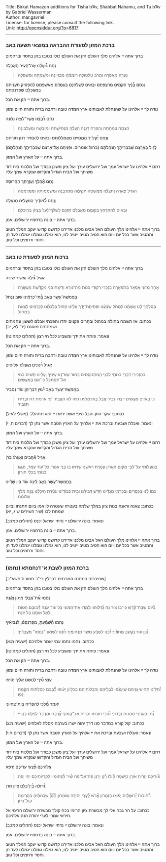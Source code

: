 <html>
<head></head>
<body>
Title: Birkat Hamazon additions for Tisha b’Av, Shabbat Naḥamu, and Tu b’Av by Gabriel Wasserman<br />
Author: mar.gavriel<br />
License: for license, please consult the following link.<br />
Link: <a href="http://opensiddur.org/?p=6817">http://opensiddur.org/?p=6817</a>
<p />
<hr />

<div class="liturgy">

<h3>ברכת המזון לסעודת ההבראה במוצאי תשעה באב</h3>
ברוך אתה יי אלהינו מלך העולם הזן את העולם כולו בטובו בחן בחסד וברחמים

נַחֵם
גּ֯וֹאֲלֵ֫נוּ אֶת־הָעִיר הָאֲבֵלָה
<blockquote>נַעֲרָהּ מֵאֶפְרָהּ וּמֵרֹב טִלְטוּלָהּ
רוֹמֲמֶ֫הָ מִבִּזְיוֹנָהּ וּמִשַּׁמָּתָהּ וּמִשִּׁפְלָהּ</blockquote>
וְנַחֵם
בָּ֯נֶ֫יךָ הַקָּמִים מֵרִצְפָּתָם
וּבָאִים לְשֻׁלְחָנָם בְּעָמְדָם מֵאַשְׁפָּתָם
לְהַפְסִיק תַּעֲנִיתָם בְּמַאֲכָלָם שֶׁפִּרְנַסְתָּם

ברוך אתה יי הזן את הכל.

נודה לך יי אלהינו על שהנחלת לאבותינו ארץ חמדה טובה ורחבה ברית ותורה חיים ומזון

נַחֵם
רִ֯בְצֵ֫נוּ אֲשֶׁר־לְצִיָּה נִתָּ֫נָה
<blockquote>הַצְמַח צִמְחָתָהּ וְהַפְרַח דְּגָנָהּ
הַעֲלֶ֫הָ מִנְּחִישָׁתָהּ וּמִיָּבְשָׁהּ וּמֵעֶלְבּוֹנָהּ</blockquote>
וְנַחֵם
יַ֯קִּירֶ֫יךָ הַמֻחְיִים מֵאֻמְלָלוּתָם
וּבָאִים לְהַחֲזִיר רִנּוּן תּוֹרָתָם

לָגִיל בְּאַרְצָם שֶׁבִּבְרִיתָךְ הִנְחַלְתָּם (בחול אומרים: וּפְנֵיהֶם אֶל־אַרְצָם שֶׁבִּבְרִיתָךְ הִנְחַלְתָּם)

ברוך אתה יי על הארץ ועל המזון.

רחם יי אלהינו על ישראל עמך ועל ירושלים עירך ועל ציון משכן כבודך ועל מלכות בית דוד משיחך ועל הבית הגדול והקדוש שנקרא שמך עליו

נַחֵם
אָ֯הֳלָךְ וַעֲזָרָתָךְ הַהֲרוּסָה
<blockquote>הַגְדֵּל פְּאֵרָהּ וְתַצִּלֶ֫הָ מִמְּשִׁסָּה
תְּקִימֶ֫הָ מֵחֻרְבָּנָהּ וּמִשִּׁמְמוּתָהּ וּמִמִּרְמָסָהּ</blockquote>
וְנַחֵם
לְ֯מוּדֶ֫יךָ הַנּוֹעֲלִים מִנְעָלָם
<blockquote>וּבָאִים לְהִתְרַחֵץ בְּקוּמָם מֵאֶבְלָם
תְּזַכֵּם לִשְׁלֹף־נַ֫עַל בְּצִיּוֹן בְּהֵיכָלָם</blockquote>
ברוך אתה יי בונה ברחמיו ירושלים. אמן.

ברוך אתה יי אלהינו מלך העולם האל אבינו מלכנו אדירנו קדושנו קדוש יעקב המלך הטוב והמטיב אשר בכל יום ויום הוא הטיב מטיב ייטיב לנו, הוא גמלנו גומלנו יגמלנו לעד חן וחסד ורחמים וכל טוב.

<hr />

<h3>ברכות המזון לסעודת טו באב</h3>
ברוך אתה יי אלהינו מלך העולם הזן את העולם כולו בטובו בחן בחסד וברחמים

אָגִיל
גִּ֯ילָה וְאָשִׁיר שִׁירָה
<blockquote>אַחַר מְזוֹנִי אֲפָאֵר בְּתִפְאָרָה
בְּזָכְרִי רִקּוּדֵי בְּנוֹת מַה־נּוֹרָא
וְדִיצַת בְּנֵי מְקֻדֶּ֫שֶׁת מֵעֲשָׂרָה</blockquote>
בַּחֲמִשָּׁה־עָשָׂר בְּאָב
בָּ֯תֵּי־כְרָמֵ֫ינוּ שׁוּב נִנְחֹל
<blockquote>בְּסָלְחָךְ לָ֫נוּ אֲשָׁמֵ֫נוּ לִמְחֹל
שַׂבְּעֵ֫נוּ וּפְתִיחַת־יָדְךָ עָלֵ֫ינוּ תָּחוֹל
בְּלֶכְתֵּ֫נוּ לַכְּרָמִים לָצֵאת בְּמָחוֹל</blockquote>
ככתוב: אז תשמח בתולה במחול ובחֻרים וזקנים יחדו והפכתי אבלם לששון ונחמתים ושִמחתים מיגונם (יר' לא, יב)

ונאמר: פותח את ידך ומשביע לכל חי רצון (תהלים קמה:טז)

ברוך אתה יי הזן את הכל.

נודה לך יי אלהינו על שהנחלת לאבותינו ארץ חמדה טובה ורחבה ברית ותורה חיים ומזון

אָגִיל
רִ֯נּוּנִים וְאֶעֱלֹס עִלּוּסִים
<blockquote>בְּהַזְכִּירִי דִבְרֵי בְנוֹתַי לְבָנַי הַמִּתְנוֹסֲסִים
בָּחוּר שָׂא־נָא עֵינֶ֫יךָ וְעָלֵ֫ינוּ תָּשִׂים
בְּנוֹי אַל־תִּסְתַּכֵּל כִּי־אִם בְּמַעֲשִׂים</blockquote>
בַּחֲמִשָּׁה־עָשָׂר בְּאָב
יִ֯עוּץ דִּבְרֵיהֶן עוֹד נַסְבִּיר
<blockquote>כִּי בָאָדָם מַעֲשִׂים יִיצְרוּ גְּבִיר
אֲבָל בְּאַדְמָתֵ֫ינוּ נוֹיָהּ לֹא תַעֲבִיר
יֹ֫פִי אַדְמַת דָּת וּבְרִית תַּגְבִּיר</blockquote>
ככתוב: שקר החן והבל היפי אשה יראת יי היא תתהלל. (משלי לא:ל)

ונאמר: ואכלת ושבעת וברכת את יי אלהיך על הארץ הטֹבה אשר נתן לך (דברים ח, י)

ברוך אתה יי על הארץ ועל המזון.

רחם יי אלהינו על ישראל עמך ועל ירושלים עירך ועל ציון משכן כבודך ועל מלכות בית דוד משיחך ועל הבית הגדול והקדוש שנקרא שמך עליו

אָגִיל
אֲ֯הָבִים וְאֶעֱרֹג בְּרֹן
<blockquote>בְּהַעֲלוֹתִי עַל־לִבִּי מְקוֹם הָאָרוֹן
עֲטֶ֫רֶת רֹאשֵׁנוּ שֵׁרְתוּ בוֹ בְּנֵי אַהֲרֹן
כָּל־עוֹד עָמַד, חָגֲגוּ בְנוֹתַי בִּכְלֵי חִוָּרוֹן</blockquote>
בַּחֲמִשָּׁה־עָשָׂר בְּאָב
לִ֫ינָה עוֹד בֵּין שָׁדֵ֫ינוּ
<blockquote>כְּמוֹ לַ֫נּוּ בַּכְּפָרִים וּבְכַרְמֵי מְגָדֵ֫ינוּ
חַדֵּשׁ דְּבִירֵ֫נוּ וּבֵית כְּבוֹדֵי֫נוּ
עֲטֶ֫רֶת הֵיכָלֵ֫נוּ בָּנָה מֶ֫לֶךְ שְׁלוֹמֵ֫נוּ</blockquote>
ככתוב: צאנה וראנה בנות ציון במלך שלמה בעטרה שעטרה לו אמו ביום חתנתו וביום שמחת לבו (שיר השירים ש ג, יא)

ונאמר: בונה ירושלם יי נדחי ישראל יכנס (תהלים קמז:ב)

ברוך אתה יי בונה ברחמיו ירושלים. אמן.

ברוך אתה יי אלהינו מלך העולם האל אבינו מלכנו אדירנו קדושנו קדוש יעקב המלך הטוב והמטיב אשר בכל יום ויום הוא הטיב מטיב ייטיב לנו, הוא גמלנו גומלנו יגמלנו לעד חן וחסד ורחמים וכל טוב.

<hr />

<h3>ברכת המזון לשבת א' דנחמתא (נחמו)</h3>
[שחיברתי בתחנה המרכזית דברלין בי"ב תמוז ה'תשע"ב]

ברוך אתה יי אלהינו מלך העולם הזן את העולם כולו בטובו בחן בחסד וברחמים

נַחֲמוּ
אֶ֯ת־אֲבֵלַי מִיָּגוֹן וָאֶ֫נַח
<blockquote>בְּ֯יוֹם שַׁבַּת־קֹ֫דֶשׁ כִּי־בוֹ צוּר נָח
גַּ֯דְּל֫וּהוּ וְלַמְּדוּ אֶת־הֲמוֹנִי בַּל עוֹד יִגְנַח
דִּ֯בּוּבָם הַטּוֹת לָאֵל אוֹתָם בַּל יִזְנַח:</blockquote>
נַחֲמוּ
הִ֯שְׁמַ֫עְתָּ, מְפַרְנְסֵנ֫וּ, לִנְבִיאֶ֫יךָ
<blockquote>וְ֯כֵן עוֹד נְִקְשֹׁב מֵחוֹזֶ֫יךָ
זַ֯כֵּ֫נוּ לִשְׂבֹּ֫עַ מִשֹּׁד תַּנְחוּמֶ֫יךָ
חָ֯נֵּ֫נוּ לִשְׁמֹ֫עַ "נַחֲמוּ" מִעֲבָדֶ֫יךָ</blockquote>
ככתוב: נחמו נחמו עמי יאמר אלהיכם (ישעיה מ:א)

ונאמר: פותח את ידך ומשביע לכל חי רצון (תהלים קמה:טז)

ברוך אתה יי הזן את הכל.

נודה לך יי אלהינו על שהנחלת לאבותינו ארץ חמדה טובה ורחבה ברית ותורה חיים ומזון

עַמִּי
טִ֯יף לַחֲשָׁם אֵלֶ֫יךָ יַטִּ֫יפוּ
<blockquote>יְ֯חִידֵ֫נוּ תָּחִישׁ גַּנֵּיהֶם שֶׁיַּעֲנֹ֫פוּ
כִּ֯בְלֵיהֶם וְחֶבְלוֹתֵיהֶם בְּכִלָּיוֹן יָע֫וּפוּ
לַ֯בְּבֵם כִּסְלָתוֹת מִקֶּ֫מַח יְנֻפּוּ</blockquote>
יֹאמַר
מַ֯לְכִּי לְהַפְרִ֫יחַ בֵּית־צִחְיוֹנַי
<blockquote>נְֹ֯תֹן בְּאַרְצִי מַתְּנוֹת זִבְדּוֹנַי
ס֯וֹדֵי תוֹרָתוֹ וּבְרִית אַב־הֲמוֹנַי
עֲ֯רָבָה וּמִדְבָּר לְפַלֵּס כְּגַן יי</blockquote>
ככתוב: קול קורא במדבר פנו דרך יהוה ישרו בערבה מסלה לאלהינו (ישעיה מ:ג)

ונאמר: ואכלת ושבעת וברכת את יי אלהיך על הארץ הטבה אשר נתן לך (דברים ח:י)

ברוך אתה יי על הארץ ועל המזון.

רחם יי אלהינו על ישראל עמך ועל ירושלים עירך ועל ציון משכן כבודך ועל מלכות בית דוד משיחך ועל הבית הגדול והקדוש שנקרא שמך עליו

אֱלֹהֵיכֶם
פִּ֯צְעֵי עָרֵיכֶם יְרַפֵּא
<blockquote>צ֯וּרֵיכֶם יַזְרִ֫יחַ אוֹרָן כְּיָשְׁפֶה
ק֯וֹלוֹ רַ֯נֵּן יְרַנֵּן פֶּה־אֶל־פֶּה
שִ֯יר תַּ֯נְחוּמָיו לְקִרְיוֹתֵיכֶם יְהִי יָפֶה</blockquote>
גְּ֯דוֹלָה בֵּ֯ין־כֻּלָּם צִיּוֹן תָּרֹן
<blockquote>רְ֯חוֹבוֹת יְ֯רוּשָׁלַ֫יִם יָפ֫וּצוּ בְּזִמָּרוֹן
אֱ֯רֹשׁ לְ֯עָרֵי יְהוּדָה וְשֹׁמְרוֹן
חַ֯זֵּ֯ק֯ שְׁכֵנוֹתֶ֫יהָ בַּהֲרִימָהּ קוֹל־גָּרוֹן</blockquote>
ככתוב: על הר גבה עלי לך מבשרת ציון הרימי בכח קולך מבשרת ירושלם הרימי אל תיראי אמרי לערי יהודה הנה אלהיכם.

ונאמר: בונה ירושלם יי נדחי ישראל יכנס (תהלים קמז:ב)

ברוך אתה יי בונה ברחמיו ירושלים. אמן.

ברוך אתה יי אלהינו מלך העולם האל אבינו מלכנו אדירנו קדושנו קדוש יעקב המלך הטוב והמטיב אשר בכל יום ויום הוא הטיב מטיב ייטיב לנו, הוא גמלנו גומלנו יגמלנו לעד חן וחסד ורחמים וכל טוב.

</div>
</body>
</html>